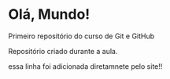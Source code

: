 # Olá, Mundo!
 Primeiro repositório do curso de Git e GitHub

 Repositório criado durante a aula.

essa linha foi adicionada diretamnete pelo site!!
